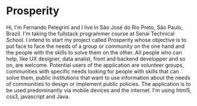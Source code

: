 # Prosperity
Hi, I'm Fernando Pelegrini and I live in São José do Rio Preto, São Paulo, Brazil. I'm taking the fullstack programmer course at Senai Technical School. I intend to start my project called Prosperity whose objective is to put face to face the needs of a group or community on the one hand and the people with the skills to solve them on the other. All people who can help, like UX designer, data analist, front and backend developper and so on, are welcome.
Potential users of the application are volunteer groups, communities with specific needs looking for people with skills that can solve them, public institutions that want to use information about the needs of communities to design or implement public policies.
The application is to be used predominantly via mobile devices and the internet. I'm using html5, css3, javascript and Java.
